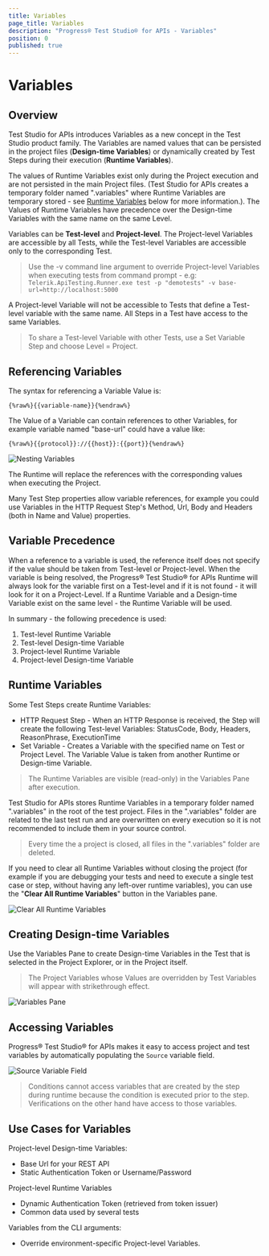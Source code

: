 ```yaml
---
title: Variables
page_title: Variables
description: "Progress® Test Studio® for APIs - Variables"
position: 0
published: true
---
```


# Variables

## Overview

Test Studio for APIs introduces Variables as a new concept in the Test Studio product family. The Variables are named values that can be persisted in the project files (**Design-time Variables**) or dynamically created by Test Steps during their execution (**Runtime Variables**).

The values of Runtime Variables exist only during the Project execution and are not persisted in the main Project files. (Test Studio for APIs creates a temporary folder named ".variables" where Runtime Variables are temporary stored - see [Runtime Variables](#Runtime-Variables) below for more information.). The Values of Runtime Variables have precedence over the Design-time Variables with the same name on the same Level.

Variables can be **Test-level** and **Project-level**. The Project-level Variables are accessible by all Tests, while the Test-level Variables are accessible only to the corresponding Test. 

> Use the -v command line argument to override Project-level Variables when executing tests from command prompt - e.g:
> `Telerik.ApiTesting.Runner.exe test -p "demotests" -v base-url=http://localhost:5000`

A Project-level Variable will not be accessible to Tests that define a Test-level variable with the same name. All Steps in a Test have access to the same Variables.

> To share a Test-level Variable with other Tests, use a Set Variable Step and choose Level = Project.


## Referencing Variables

The syntax for referencing a Variable Value is:

```
{%raw%}{{variable-name}}{%endraw%}
```

The Value of a Variable can contain references to other Variables, for example variable named "base-url" could have a value like:

```
{%raw%}{{protocol}}://{{host}}:{{port}}{%endraw%}
```

![Nesting Variables][3]

The Runtime will replace the references with the corresponding values when executing the Project.

Many Test Step properties allow variable references, for example you could use Variables in the HTTP Request Step's Method, Url, Body and Headers (both in Name and Value) properties.


## Variable Precedence

When a reference to a variable is used, the reference itself does not specify if the value should be taken from Test-level or Project-level. When the variable is being resolved, the Progress® Test Studio® for APIs Runtime will always look for the variable first on a Test-level and if it is not found - it will look for it on a Project-Level. If a Runtime Variable and a Design-time Variable exist on the same level - the Runtime Variable will be used. 

In summary - the following precedence is used:

1. Test-level Runtime Variable
2. Test-level Design-time Variable
3. Project-level Runtime Variable
4. Project-level Design-time Variable

## Runtime Variables

Some Test Steps create Runtime Variables:

- HTTP Request Step - When an HTTP Response is received, the Step will create the following Test-level Variables: StatusCode, Body, Headers, ReasonPhrase, ExecutionTime 
- Set Variable - Creates a Variable with the specified name on Test or Project Level. The Variable Value is taken from another Runtime or Design-time Variable.


> The Runtime Variables are visible (read-only) in the Variables Pane after execution.

Test Studio for APIs stores Runtime Variables in a temporary folder named ".variables" in the root of the test project. Files in the ".variables" folder are related to the last test run and are overwritten on every execution so it is not recommended to include them in your source control. 

> Every time the a project is closed, all files in the ".variables" folder are deleted.

 If you need to clear all Runtime Variables without closing the project (for example if you are debugging your tests and need to execute a single test case or step, without having any left-over runtime variables), you can use the "**Clear All Runtime Variables**" button in the Variables pane.

![Clear All Runtime Variables][4]


## Creating Design-time Variables

Use the Variables Pane to create Design-time Variables in the Test that is selected in the Project Explorer, or in the Project itself.

> The Project Variables whose Values are overridden by Test Variables will appear with strikethrough effect.

![Variables Pane][1]

## Accessing Variables

Progress® Test Studio® for APIs makes it easy to access project and test variables by automatically populating the `Source` variable field.

![Source Variable Field][2] 

> Conditions cannot access variables that are created by the step during runtime because the condition is executed prior to the step. Verifications on the other hand have access to those variables.

## Use Cases for Variables

Project-level Design-time Variables:

- Base Url for your REST API
- Static Authentication Token or Username/Password


Project-level Runtime Variables

- Dynamic Authentication Token (retrieved from token issuer)
- Common data used by several tests 


Variables from the CLI arguments:

- Override environment-specific Project-level Variables.



[1]: /img/features/variables-pane.png
[2]: /img/features/accessing-variables.png
[3]: /img/features/nesting-variables.png
[4]: /img/features/clear-all-runtime-variables.png





